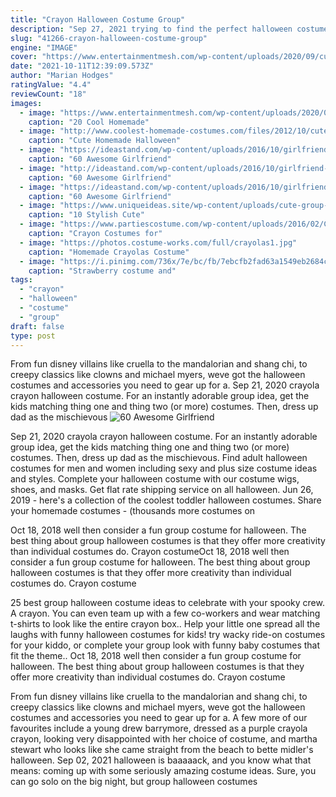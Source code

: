```yaml
---
title: "Crayon Halloween Costume Group"
description: "Sep 27, 2021 trying to find the perfect halloween costume for your friend group or family? from taylor swift albums or bob's burgers characters, here are the 50 best ideas.  Crayola crayon colors, or"
slug: "41266-crayon-halloween-costume-group"
engine: "IMAGE"
cover: "https://www.entertainmentmesh.com/wp-content/uploads/2020/09/cute-group-halloween-costume-ideas-for-5-girls-680x907.jpg"
date: "2021-10-11T12:39:09.573Z"
author: "Marian Hodges"
ratingValue: "4.4"
reviewCount: "18"
images:
  - image: "https://www.entertainmentmesh.com/wp-content/uploads/2020/09/cute-group-halloween-costume-ideas-for-5-girls-680x907.jpg"
    caption: "20 Cool Homemade"
  - image: "http://www.coolest-homemade-costumes.com/files/2012/10/cute-crayons-16363.jpg"
    caption: "Cute Homemade Halloween"
  - image: "https://ideastand.com/wp-content/uploads/2016/10/girlfriend-group-costume/10-girlfriend-group-costume-ideas-1.jpg"
    caption: "60 Awesome Girlfriend"
  - image: "http://ideastand.com/wp-content/uploads/2016/10/girlfriend-group-costume/22-girlfriend-group-costume-ideas.jpg"
    caption: "60 Awesome Girlfriend"
  - image: "https://ideastand.com/wp-content/uploads/2016/10/girlfriend-group-costume/17-girlfriend-group-costume-ideas-3.jpg"
    caption: "60 Awesome Girlfriend"
  - image: "https://www.uniqueideas.site/wp-content/uploads/cute-group-costumes-elementary-teachers-dressed-as-crayons.jpg"
    caption: "10 Stylish Cute"
  - image: "https://www.partiescostume.com/wp-content/uploads/2016/02/Crayon-Halloween-Costume.jpg"
    caption: "Crayon Costumes for"
  - image: "https://photos.costume-works.com/full/crayolas1.jpg"
    caption: "Homemade Crayolas Costume"
  - image: "https://i.pinimg.com/736x/7e/bc/fb/7ebcfb2fad63a1549eb2684c3f267066--pineapple-costume-strawberry-costume.jpg"
    caption: "Strawberry costume and"
tags:
  - "crayon"
  - "halloween"
  - "costume"
  - "group"
draft: false
type: post
---
```


From fun disney villains like cruella to the mandalorian and shang chi, to creepy classics like clowns and michael myers, weve got the halloween costumes and accessories you need to gear up for a. Sep 21, 2020 crayola crayon halloween costume.  For an instantly adorable group idea, get the kids matching thing one and thing two (or more) costumes. Then, dress up dad as the mischievous
![60 Awesome Girlfriend](https://ideastand.com/wp-content/uploads/2016/10/girlfriend-group-costume/17-girlfriend-group-costume-ideas-3.jpg "60 Awesome Girlfriend")

Sep 21, 2020 crayola crayon halloween costume.  For an instantly adorable group idea, get the kids matching thing one and thing two (or more) costumes. Then, dress up dad as the mischievous. Find adult halloween costumes for men and women including sexy and plus size costume ideas and styles. Complete your halloween costume with our costume wigs, shoes, and masks. Get flat rate shipping service on all halloween. Jun 26, 2019 - here&#39;s a collection of the coolest toddler halloween costumes. Share your homemade costumes - (thousands more costumes on
<!--inArticleAds-->

<!--galleryOne-->

Oct 18, 2018 well then consider a fun group costume for halloween. The best thing about group halloween costumes is that they offer more creativity than individual costumes do.  Crayon costumeOct 18, 2018 well then consider a fun group costume for halloween. The best thing about group halloween costumes is that they offer more creativity than individual costumes do.  Crayon costume
<!--inArticleAds-->

<!--galleryTwo-->

25 best group halloween costume ideas to celebrate with your spooky crew.  A crayon. You can even team up with a few co-workers and wear matching t-shirts to look like the entire crayon box.. Help your little one spread all the laughs with funny halloween costumes for kids! try wacky ride-on costumes for your kiddo, or complete your group look with funny baby costumes that fit the theme.. Oct 18, 2018 well then consider a fun group costume for halloween. The best thing about group halloween costumes is that they offer more creativity than individual costumes do.  Crayon costume
<!--galleryThree-->

From fun disney villains like cruella to the mandalorian and shang chi, to creepy classics like clowns and michael myers, weve got the halloween costumes and accessories you need to gear up for a. A few more of our favourites include a young drew barrymore, dressed as a purple crayola crayon, looking very disappointed with her choice of costume, and martha stewart who looks like she came straight from the beach to bette midler's halloween. Sep 02, 2021 halloween is baaaaack, and you know what that means: coming up with some seriously amazing costume ideas. Sure, you can go solo on the big night, but group halloween costumes